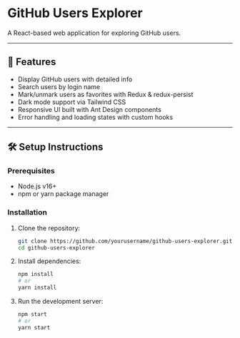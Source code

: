 # GitHub Users Explorer

A React-based web application for exploring GitHub users.


---

## 🚀 Features

- Display GitHub users with detailed info
- Search users by login name
- Mark/unmark users as favorites with Redux & redux-persist
- Dark mode support via Tailwind CSS
- Responsive UI built with Ant Design components
- Error handling and loading states with custom hooks

---

## 🛠️ Setup Instructions

### Prerequisites

- Node.js v16+  
- npm or yarn package manager  

### Installation

1. Clone the repository:

   ```bash
   git clone https://github.com/yourusername/github-users-explorer.git
   cd github-users-explorer
   
2. Install dependencies:

   ```bash
   npm install
   # or
   yarn install

3. Run the development server:

   ```bash
   npm start
   # or
   yarn start

